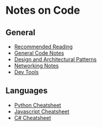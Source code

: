 Notes on Code
=============

General
-------

- [Recommended Reading](Recommended-Reading.md)
- [General Code Notes](General-Code-Notes.md)
- [Design and Architectural Patterns](Design-and-Architectural-Patterns.md)
- [Networking Notes](Networking-Notes.md)
- [Dev Tools](Dev-Tools.md)

Languages
---------

- [Python Cheatsheet](Python-Cheatsheet.md)
- [Javascript Cheatsheet](Javascript-Cheatsheet.md)
- [C# Cheatsheet](C-sharp-Cheatsheet.md)
